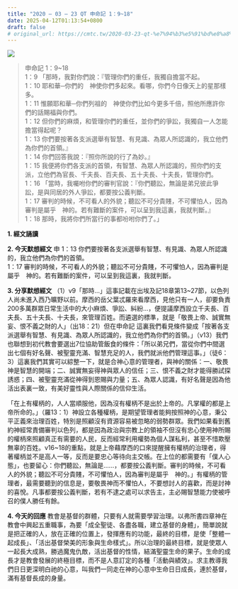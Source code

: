 ```yaml
---
title: "2020 – 03 – 23 QT 申命記 1：9~18"
date: 2025-04-12T01:13:54+0800
draft: false
# original_url: https://cmtc.tw/2020-03-23-qt-%e7%94%b3%e5%91%bd%e8%a8%98-1%ef%bc%9a918
---
```


![](/images/qt.jpg)
> 申命記 1：9\~18  
> 1：9 「那時，我對你們說：『管理你們的重任，我獨自擔當不起。  
> 1：10 耶和華─你們的　神使你們多起來。看哪，你們今日像天上的星那樣多。  
> 1：11 惟願耶和華─你們列祖的　神使你們比如今更多千倍，照他所應許你們的話賜福與你們。  
> 1：12 但你們的麻煩，和管理你們的重任，並你們的爭訟，我獨自一人怎能擔當得起呢？  
> 1：13 你們要按著各支派選舉有智慧、有見識、為眾人所認識的，我立他們為你們的首領。』  
> 1：14 你們回答我說：『照你所說的行了為妙。』  
> 1：15 我便將你們各支派的首領，有智慧、為眾人所認識的，照你們的支派，立他們為官長、千夫長、百夫長、五十夫長、十夫長，管理你們。  
> 1：16 「當時，我囑咐你們的審判官說：『你們聽訟，無論是弟兄彼此爭訟，是與同居的外人爭訟，都要按公義判斷。  
> 1：17 審判的時候，不可看人的外貌；聽訟不可分貴賤，不可懼怕人，因為審判是屬乎　神的。若有難斷的案件，可以呈到我這裏，我就判斷。』  
> 1：18 那時，我將你們所當行的事都吩咐你們了。」

**1. 經文誦讀**

**2.  今天默想經文**
申 1：13 你們要按著各支派選舉有智慧、有見識、為眾人所認識的，我立他們為你們的首領。  
1：17 審判的時候，不可看人的外貌；聽訟不可分貴賤，不可懼怕人，因為審判是屬乎　神的。若有難斷的案件，可以呈到我這裏，我就判斷。

**3. 分享默想經文**
（1）v9「那時…」這事記載在出埃及記18章第13\~27節，以色列人尚未進入西乃曠野以前。摩西的岳父葉忒羅來看摩西，見他只有一人，卻要負責200多萬群眾日常生活中的大小麻煩、爭訟、糾紛…，便提議摩西設立千夫長、百夫長、五十夫長、十夫長，來管理百姓。而遴選的標準，就是「敬畏上帝、誠實無妄、恨不義之財的人」（出18：21）但在申命記 這裏我們看見條件變成「按著各支派選舉有智慧、有見識、為眾人所認識的，我立他們為你們的首領。」（v13）我們也聯想到初代教會要選出7位協助管飯食的條件：「所以弟兄們，當從你們中間選出七個有好名聲、被聖靈充滿、智慧充足的人，我們就派他們管理這事。」（徒6：3）這裏我們其實可以綜整一下，就是合神心意的管理者，與神的關係：一、敬畏神是智慧的開端；二、誠實無妄得神與眾人的信任；三、恨不義之財才能得勝試探誘惑；四、被聖靈充滿從神得到恩賜與力量；五、為眾人認識，有好名聲是因為他活出表裏一致，有美好靈性與人際關係的信仰生活。

「在上有權柄的，人人當順服他，因為沒有權柄不是出於上帝的。凡掌權的都是上帝所命的。」（羅13：1）神設立各種權柄，是期望管理者能夠按照神的心意，秉公平正義來治理百姓，特別是照顧沒有資源容易被忽略的弱勢群眾。我們如果看到舊約神經常責備審判以色列，都是因為政治與宗教上的領袖不但沒有忠心使用神所賜的權柄來照顧真正有需要的人民，反而經常利用權勢為個人謀私利，甚至不惜欺壓無辜的百姓。v16\~18的重點，就是上帝藉摩西的口來提醒擁有權柄的治理者，得著權柄並不是高人一等，反而是要忠心等待向主交帳。在上位的都需要有「僕人心態」，也要留心：你們聽訟，無論是……，都要按公義判斷。審判的時候，不可看人的外貌；聽訟不可分貴賤，不可懼怕人，因為審判是屬乎　神的。」有權柄的管理者，最需要聽到的信息是，要敬畏神而不懼怕人，不要想討人的喜歡，而是討神的喜悅。凡事都要按公義判斷，若有不逮之處可以求告主，主必賜智慧能力使被呼召的僕人勝任有餘。

**4. 今天的回應**
教會是基督的群體，只要有人就需要學習治理。以弗所書四章神在教會中興起五重職事，為要「成全聖徒、各盡各職，建立基督的身體」，簡單說就是把正確的人，放在正確的位置上，發揮應有的功能，最終的目標，是使「整體一起成長」、「活出基督榮美的形象與生命樣式」。所以治理的最終目標，就是使眾人一起長大成熟，勝過魔鬼仇敵，活出基督的性情，結滿聖靈生命的果子。生命的成長才是教會發展的終極目標，而不是人意訂定的各種「活動與績效」。求主教導我們日日更深明白祂的心意，叫我們一同走在神的心意中生命日日成長，連於基督，滿有基督長成的身量。
